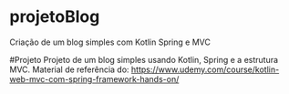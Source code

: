 # projetoBlog
Criação de um blog simples com Kotlin Spring e MVC

#Projeto
Projeto de um blog simples usando Kotlin, Spring e a estrutura MVC. 
Material de referência do: https://www.udemy.com/course/kotlin-web-mvc-com-spring-framework-hands-on/
